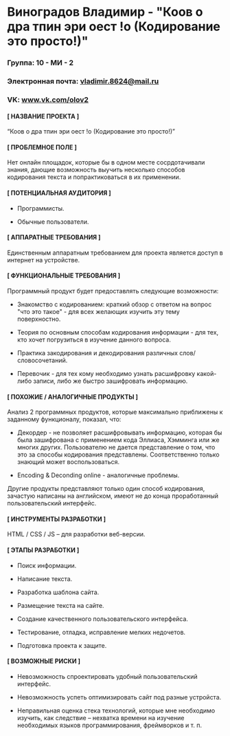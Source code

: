 Виноградов Владимир - "Коов о дра тпин эри  оест !о (Кодирование это просто!)"
==================================

### Группа: 10 - МИ - 2

### Электронная почта: vladimir.8624@mail.ru

### VK: www.vk.com/olov2

#### [ НАЗВАНИЕ ПРОЕКТА ]

  “Коов о дра тпин эри  оест !о (Кодирование это просто!)”

#### [ ПРОБЛЕМНОЕ ПОЛЕ ]

  Нет онлайн площадок, которые бы в одном месте сосрдотачивали знания, дающие возможность выучить несколько способов кодирования текста и попрактиковаться в их применении.

#### [ ПОТЕНЦИАЛЬНАЯ АУДИТОРИЯ ]

  * Программисты.
  
  * Обычные пользователи.

#### [ АППАРАТНЫЕ ТРЕБОВАНИЯ ]

  Единственным аппаратным требованием для проекта является доступ в интернет на устройстве.

#### [ ФУНКЦИОНАЛЬНЫЕ ТРЕБОВАНИЯ ]

  Программный продукт будет предоставлять следующие возможности:

  * Знакомство с кодированием: краткий обзор с ответом на вопрос "что это такое" - для всех желающих изучить эту тему поверхностно. 

  * Теория по основным способам кодирования информации - для тех, кто хочет погрузиться в изучение данного вопроса.

  * Практика закодирования и декодирования различных слов/словосочетаний.
  
  * Перевочик - для тех кому необходимо узнать расшифровку какой-либо записи, либо же быстро зашифровать информацию.


#### [ ПОХОЖИЕ / АНАЛОГИЧНЫЕ ПРОДУКТЫ ]

  Анализ 2 программных продуктов, которые максимально приближены к заданному функционалу, показал, что:
  
  * Декордер - не позволяет расшифровывать информацию, которая бы была зашифрована с применением кода Эллиаса, Хэмминга или же многих других. Пользователю не дается представление о том, что это за способы кодирования представлены. Соответственно только знающий может воспользоваться.  
  
  * Encoding & Deconding online - аналогичные проблемы.
  
  Другие продукты представляют только один способ кодирования, зачастую написаны на английском, имеют не до конца проработанный пользовательский интерфейс.

#### [ ИНСТРУМЕНТЫ РАЗРАБОТКИ ]

  HTML / CSS / JS – для разработки веб-версии.

#### [ ЭТАПЫ РАЗРАБОТКИ ]

  * Поиск информации.

  * Написание текста.

  * Разработка шаблона сайта.

  * Размещение текста на сайте.

  * Создание качественного пользовательского интерфейса.

  * Тестирование, отладка, исправление мелких недочетов.

  * Подготовка проекта к защите.

#### [ ВОЗМОЖНЫЕ РИСКИ ]

  * Невозможность спроектировать удобный пользовательский интерфейс.
  
  * Невозможность успеть оптимизировать сайт под разные устройста.

  * Неправильная оценка стека технологий, которые мне необходимо изучить, как следствие – нехватка времени на изучение необходимых языков программирования, фреймворков и т. п.
